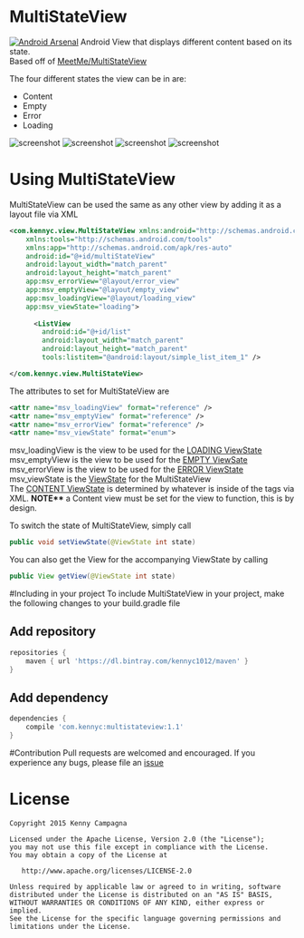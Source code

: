 # MultiStateView
[![Android Arsenal](https://img.shields.io/badge/Android%20Arsenal-MultiStateView-brightgreen.svg?style=flat)](http://android-arsenal.com/details/1/1726)
Android View that displays different content based on its state.<br>
Based off of [MeetMe/MultiStateView](https://github.com/MeetMe/Android-MultiStateView)

The four different states the view can be in are:
- Content
- Empty
- Error
- Loading

![screenshot](https://github.com/Kennyc1012/MultiStateView/blob/master/art/content.png)
![screenshot](https://github.com/Kennyc1012/MultiStateView/blob/master/art/loading.png)
![screenshot](https://github.com/Kennyc1012/MultiStateView/blob/master/art/empty.png)
![screenshot](https://github.com/Kennyc1012/MultiStateView/blob/master/art/error.png)


# Using MultiStateView
MultiStateView can be used the same as any other view by adding it as a layout file via XML
```xml
<com.kennyc.view.MultiStateView xmlns:android="http://schemas.android.com/apk/res/android"
    xmlns:tools="http://schemas.android.com/tools"
    xmlns:app="http://schemas.android.com/apk/res-auto"
    android:id="@+id/multiStateView"
    android:layout_width="match_parent"
    android:layout_height="match_parent"
    app:msv_errorView="@layout/error_view"
    app:msv_emptyView="@layout/empty_view"
    app:msv_loadingView="@layout/loading_view"
    app:msv_viewState="loading">
    
      <ListView
        android:id="@+id/list"
        android:layout_width="match_parent"
        android:layout_height="match_parent"
        tools:listitem="@android:layout/simple_list_item_1" />

</com.kennyc.view.MultiStateView>
```
The attributes to set for MultiStateView are
```xml
<attr name="msv_loadingView" format="reference" />
<attr name="msv_emptyView" format="reference" />
<attr name="msv_errorView" format="reference" />
<attr name="msv_viewState" format="enum">
```

msv_loadingView is the view to be used for the [LOADING ViewState](https://github.com/Kennyc1012/MultiStateView/blob/master/library/src/main/java/com/kennyc/view/MultiStateView.java#L34)<br>
msv_emptyView is the view to be used for the [EMPTY ViewSate](https://github.com/Kennyc1012/MultiStateView/blob/master/library/src/main/java/com/kennyc/view/MultiStateView.java#L32)<br>
msv_errorView is the view to be used for the [ERROR ViewState](https://github.com/Kennyc1012/MultiStateView/blob/master/library/src/main/java/com/kennyc/view/MultiStateView.java#L30)<br>
msv_viewState is the [ViewState](https://github.com/Kennyc1012/MultiStateView/blob/master/library/src/main/java/com/kennyc/view/MultiStateView.java#L38) for the MultiStateView<br>
The [CONTENT ViewState](https://github.com/Kennyc1012/MultiStateView/blob/master/library/src/main/java/com/kennyc/view/MultiStateView.java#L28) is determined by whatever is inside of the tags via XML. <b>NOTE**</b> a Content view must be set for the view to function, this is by design. 

To switch the state of MultiStateView, simply call
```java 
public void setViewState(@ViewState int state)
```

You can also get the View for the accompanying ViewState by calling
```java
public View getView(@ViewState int state)
```

#Including in your project
To include MultiStateView in your project, make the following changes to your build.gradle file

## Add repository 
```groovy
repositories {
    maven { url 'https://dl.bintray.com/kennyc1012/maven' }
}
```
## Add dependency
```groovy
dependencies {
    compile 'com.kennyc:multistateview:1.1'
}
```

#Contribution
Pull requests are welcomed and encouraged. If you experience any bugs, please file an [issue](https://github.com/Kennyc1012/MultiStateView/issues)

License
=======

    Copyright 2015 Kenny Campagna

    Licensed under the Apache License, Version 2.0 (the "License");
    you may not use this file except in compliance with the License.
    You may obtain a copy of the License at

       http://www.apache.org/licenses/LICENSE-2.0

    Unless required by applicable law or agreed to in writing, software
    distributed under the License is distributed on an "AS IS" BASIS,
    WITHOUT WARRANTIES OR CONDITIONS OF ANY KIND, either express or implied.
    See the License for the specific language governing permissions and
    limitations under the License.
